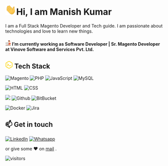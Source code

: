 
# <img src="https://raw.githubusercontent.com/magemanish/magemanish/master/assets/Hi.gif" width="35px">Hi, I am Manish Kumar

I am a Full Stack Magento Developer and Tech guide. I am passionate about technologies and love to learn new things.

#### <img src="https://raw.githubusercontent.com/magemanish/magemanish/master/assets/work.png" width="18px"> I’m currently working as Software Developer | Sr. Magento Developer at Vinove Software and Services Pvt. Ltd.


## <img src="https://raw.githubusercontent.com/magemanish/magemanish/master/assets/code.png" width="24px"> Tech Stack


![Magento](https://img.shields.io/badge/Magento-EE672F?style=for-the-badge&logo=magento&logoColor=white) ![PHP](https://img.shields.io/badge/PHP-777BB3?style=for-the-badge&logo=php&logoColor=white) ![JavaScript](https://img.shields.io/badge/JavaScript-F7DF1E?style=for-the-badge&logo=javascript&logoColor=black) ![MySQL](https://img.shields.io/badge/-MySQL-F29111?style=for-the-badge&logo=MySQL&logoColor=00758F)

![HTML](https://img.shields.io/badge/HTML5-E34F26?style=for-the-badge&logo=html5&logoColor=white) ![CSS](https://img.shields.io/badge/CSS-239120?&style=for-the-badge&logo=css3&logoColor=white)

![](https://img.shields.io/badge/git%20-%23F05033.svg?&style=for-the-badge&logo=git&logoColor=white)  ![Github](https://img.shields.io/badge/github%20-%23121011.svg?&style=for-the-badge&logo=github&logoColor=white) ![BitBucket](https://img.shields.io/badge/bitbucket%20-%230047B3.svg?&style=for-the-badge&logo=bitbucket&logoColor=white)

 

![Docker](https://img.shields.io/badge/docker%20-%230db7ed.svg?&style=for-the-badge&logo=docker&logoColor=white) ![Jira](https://img.shields.io/badge/-Jira-000?&style=for-the-badge&logo=Jira-Software&logoColor=0052CC)

## 📫 Get in touch
[![LinkedIn](https://img.shields.io/badge/LinkedIn-0077B5?style=for-the-badge&logo=linkedin&logoColor=white)](https://www.linkedin.com/in/mage-manish-kumar/) [![Whatsapp](https://img.shields.io/badge/WhatsApp-25D366?style=for-the-badge&logo=whatsapp&logoColor=white)](https://api.whatsapp.com/send?phone=918750845313&text=Hi,%20I%20contacted%20you%20through%20your%20website.)


or give some ♥ on [mail](mailto:singhmanishji@gmail.com?subject=Discussion%20about%20My%20Project&body=Hi,%20I%20want%20to%20hire%20you%20for%20my%20project.) .



![visitors](https://visitor-badge.glitch.me/badge?page_id=magemanish)
